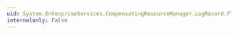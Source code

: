 ```yaml
---
uid: System.EnterpriseServices.CompensatingResourceManager.LogRecord.Flags
internalonly: False
---
```

